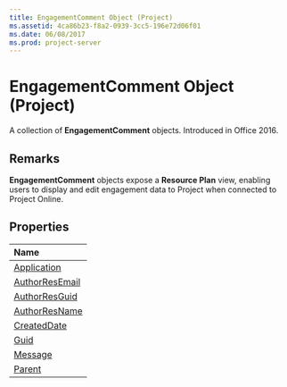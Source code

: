 ```yaml
---
title: EngagementComment Object (Project)
ms.assetid: 4ca86b23-f8a2-0939-3cc5-196e72d06f01
ms.date: 06/08/2017
ms.prod: project-server
---
```



# EngagementComment Object (Project)

A collection of  **EngagementComment** objects. Introduced in Office 2016.
 


## Remarks

 **EngagementComment** objects expose a **Resource Plan** view, enabling users to display and edit engagement data to Project when connected to Project Online.
 

 

## Properties
<a name="properties"> </a>



|**Name**|
|:-----|
|[Application](engagementcomment-application-property-project.md)|
|[AuthorResEmail](engagementcomment-authorresemail-property-project.md)|
|[AuthorResGuid](engagementcomment-authorresguid-property-project.md)|
|[AuthorResName](engagementcomment-authorresname-property-project.md)|
|[CreatedDate](engagementcomment-createddate-property-project.md)|
|[Guid](engagementcomment-guid-property-project.md)|
|[Message](engagementcomment-message-property-project.md)|
|[Parent](engagementcomment-parent-property-project.md)|

